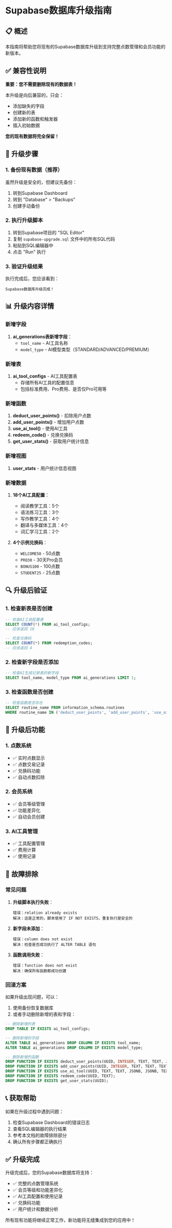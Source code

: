 # Supabase数据库升级指南

## 📋 概述

本指南将帮助您将现有的Supabase数据库升级到支持完整点数管理和会员功能的新版本。

## ✅ 兼容性说明

**重要：您不需要删除现有的数据表！**

本升级是向后兼容的，只会：
- 添加缺失的字段
- 创建新的表
- 添加新的函数和触发器
- 插入初始数据

**您的现有数据将完全保留！**

## 🚀 升级步骤

### 1. 备份现有数据（推荐）

虽然升级是安全的，但建议先备份：

1. 转到Supabase Dashboard
2. 转到 "Database" > "Backups"
3. 创建手动备份

### 2. 执行升级脚本

1. 转到Supabase项目的 "SQL Editor"
2. 复制 `supabase-upgrade.sql` 文件中的所有SQL代码
3. 粘贴到SQL编辑器中
4. 点击 "Run" 执行

### 3. 验证升级结果

执行完成后，您应该看到：
```
Supabase数据库升级完成！
```

## 📊 升级内容详情

### 新增字段

1. **ai_generations表新增字段**：
   - `tool_name` - AI工具名称
   - `model_type` - AI模型类型（STANDARD/ADVANCED/PREMIUM）

### 新增表

1. **ai_tool_configs** - AI工具配置表
   - 存储所有AI工具的配置信息
   - 包括标准费用、Pro费用、是否仅Pro可用等

### 新增函数

1. **deduct_user_points()** - 扣除用户点数
2. **add_user_points()** - 增加用户点数
3. **use_ai_tool()** - 使用AI工具
4. **redeem_code()** - 兑换兑换码
5. **get_user_stats()** - 获取用户统计信息

### 新增视图

1. **user_stats** - 用户统计信息视图

### 新增数据

1. **18个AI工具配置**：
   - 阅读教学工具：5个
   - 语法练习工具：3个
   - 写作教学工具：4个
   - 翻译与多媒体工具：4个
   - 词汇学习工具：2个

2. **4个示例兑换码**：
   - `WELCOME50` - 50点数
   - `PRO30` - 30天Pro会员
   - `BONUS100` - 100点数
   - `STUDENT25` - 25点数

## 🔍 升级后验证

### 1. 检查新表是否创建

```sql
-- 检查AI工具配置表
SELECT COUNT(*) FROM ai_tool_configs;
-- 应该返回 18

-- 检查兑换码
SELECT COUNT(*) FROM redemption_codes;
-- 应该返回 4
```

### 2. 检查新字段是否添加

```sql
-- 检查AI生成记录表的新字段
SELECT tool_name, model_type FROM ai_generations LIMIT 1;
```

### 3. 检查函数是否创建

```sql
-- 检查函数是否存在
SELECT routine_name FROM information_schema.routines 
WHERE routine_name IN ('deduct_user_points', 'add_user_points', 'use_ai_tool', 'redeem_code');
```

## 🎯 升级后功能

### 1. 点数系统

- ✅ 实时点数显示
- ✅ 点数交易记录
- ✅ 兑换码功能
- ✅ 自动点数扣除

### 2. 会员系统

- ✅ 会员等级管理
- ✅ 功能差异化
- ✅ 自动会员创建

### 3. AI工具管理

- ✅ 工具配置管理
- ✅ 费用计算
- ✅ 使用记录

## 🔧 故障排除

### 常见问题

1. **升级脚本执行失败**：
   ```
   错误：relation already exists
   解决：这是正常的，脚本使用了 IF NOT EXISTS，重复执行是安全的
   ```

2. **新字段未添加**：
   ```
   错误：column does not exist
   解决：检查是否成功执行了 ALTER TABLE 语句
   ```

3. **函数调用失败**：
   ```
   错误：function does not exist
   解决：确保所有函数都成功创建
   ```

### 回滚方案

如果升级出现问题，可以：

1. 使用备份恢复数据库
2. 或者手动删除新增的表和字段：

```sql
-- 删除新增的表
DROP TABLE IF EXISTS ai_tool_configs;

-- 删除新增的字段
ALTER TABLE ai_generations DROP COLUMN IF EXISTS tool_name;
ALTER TABLE ai_generations DROP COLUMN IF EXISTS model_type;

-- 删除新增的函数
DROP FUNCTION IF EXISTS deduct_user_points(UUID, INTEGER, TEXT, TEXT, JSONB);
DROP FUNCTION IF EXISTS add_user_points(UUID, INTEGER, TEXT, TEXT, TEXT, JSONB);
DROP FUNCTION IF EXISTS use_ai_tool(UUID, TEXT, TEXT, JSONB, JSONB, TEXT, INTEGER);
DROP FUNCTION IF EXISTS redeem_code(UUID, TEXT);
DROP FUNCTION IF EXISTS get_user_stats(UUID);
```

## 📞 获取帮助

如果在升级过程中遇到问题：

1. 检查Supabase Dashboard的错误日志
2. 查看SQL编辑器的执行结果
3. 参考本文档的故障排除部分
4. 确认所有步骤都正确执行

## ✅ 升级完成

升级完成后，您的Supabase数据库将支持：

- ✅ 完整的点数管理系统
- ✅ 会员等级和功能差异化
- ✅ AI工具配置和使用记录
- ✅ 兑换码功能
- ✅ 用户统计和数据分析

所有现有功能将继续正常工作，新功能将无缝集成到您的应用中！







